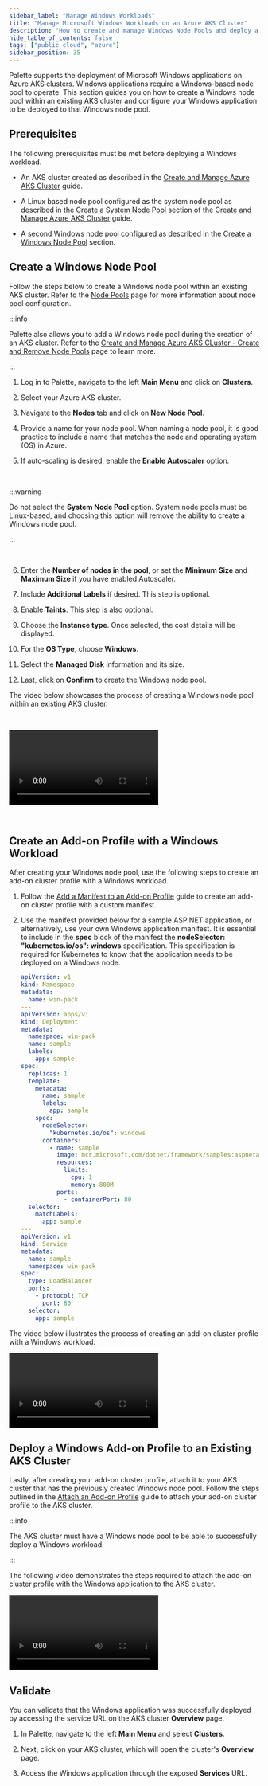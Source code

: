 ```yaml
---
sidebar_label: "Manage Windows Workloads"
title: "Manage Microsoft Windows Workloads on an Azure AKS Cluster"
description: "How to create and manage Windows Node Pools and deploy a Windows based application"
hide_table_of_contents: false
tags: ["public cloud", "azure"]
sidebar_position: 35
---
```


Palette supports the deployment of Microsoft Windows applications on Azure AKS clusters. Windows applications require a
Windows-based node pool to operate. This section guides you on how to create a Windows node pool within an existing AKS
cluster and configure your Windows application to be deployed to that Windows node pool.

## Prerequisites

The following prerequisites must be met before deploying a Windows workload.

- An AKS cluster created as described in the [Create and Manage Azure AKS Cluster](./aks.md) guide.

- A Linux based node pool configured as the system node pool as described in the
  [Create a System Node Pool](./aks#create-a-system-node-pool) section of the
  [Create and Manage Azure AKS Cluster](./aks.md) guide.

- A second Windows node pool configured as described in the [Create a Windows Node Pool](#create-a-windows-node-pool)
  section.

## Create a Windows Node Pool

Follow the steps below to create a Windows node pool within an existing AKS cluster. Refer to the
[Node Pools](../../cluster-management/node-pool.md) page for more information about node pool configuration.

:::info

Palette also allows you to add a Windows node pool during the creation of an AKS cluster. Refer to the
[Create and Manage Azure AKS CLuster - Create and Remove Node Pools](./aks#create-and-remove-node-pools) page to learn
more.

:::

1. Log in to Palette, navigate to the left **Main Menu** and click on **Clusters**.

2. Select your Azure AKS cluster.

3. Navigate to the **Nodes** tab and click on **New Node Pool**.

4. Provide a name for your node pool. When naming a node pool, it is good practice to include a name that matches the
   node and operating system (OS) in Azure.

5. If auto-scaling is desired, enable the **Enable Autoscaler** option.

<br />

:::warning

Do not select the **System Node Pool** option. System node pools must be Linux-based, and choosing this option will
remove the ability to create a Windows node pool.

:::

<br />

6. Enter the **Number of nodes in the pool**, or set the **Minimum Size** and **Maximum Size** if you have enabled
   Autoscaler.

7. Include **Additional Labels** if desired. This step is optional.

8. Enable **Taints**. This step is also optional.

9. Choose the **Instance type**. Once selected, the cost details will be displayed.

10. For the **OS Type**, choose **Windows**.

11. Select the **Managed Disk** information and its size.

12. Last, click on **Confirm** to create the Windows node pool.

The video below showcases the process of creating a Windows node pool within an existing AKS cluster.

<br />

<Video title="add-windows-node-pool" src="/videos/clusters/public-cloud/azure/add-windows-node-pool.mp4"></Video>

<br />

## Create an Add-on Profile with a Windows Workload

After creating your Windows node pool, use the following steps to create an add-on cluster profile with a Windows
workload.

1. Follow the
   [Add a Manifest to an Add-on Profile](../../../profiles/cluster-profiles/create-cluster-profiles/create-addon-profile/create-manifest-addon.md#add-manifest-to-add-on-profile)
   guide to create an add-on cluster profile with a custom manifest.

2. Use the manifest provided below for a sample ASP.NET application, or alternatively, use your own Windows application
   manifest. It is essential to include in the **spec** block of the manifest the **nodeSelector: "kubernetes.io/os":
   windows** specification. This specification is required for Kubernetes to know that the application needs to be
   deployed on a Windows node.

   ```yaml
   apiVersion: v1
   kind: Namespace
   metadata:
     name: win-pack
   ---
   apiVersion: apps/v1
   kind: Deployment
   metadata:
     namespace: win-pack
     name: sample
     labels:
       app: sample
   spec:
     replicas: 1
     template:
       metadata:
         name: sample
         labels:
           app: sample
       spec:
         nodeSelector:
           "kubernetes.io/os": windows
         containers:
           - name: sample
             image: mcr.microsoft.com/dotnet/framework/samples:aspnetapp
             resources:
               limits:
                 cpu: 1
                 memory: 800M
             ports:
               - containerPort: 80
     selector:
       matchLabels:
         app: sample
   ---
   apiVersion: v1
   kind: Service
   metadata:
     name: sample
     namespace: win-pack
   spec:
     type: LoadBalancer
     ports:
       - protocol: TCP
         port: 80
     selector:
       app: sample
   ```

The video below illustrates the process of creating an add-on cluster profile with a Windows workload.

<Video title="add-win-profile" src="/videos/clusters/public-cloud/azure/add-win-profile.mp4"></Video>

## Deploy a Windows Add-on Profile to an Existing AKS Cluster

Lastly, after creating your add-on cluster profile, attach it to your AKS cluster that has the previously created
Windows node pool. Follow the steps outlined in the
[Attach an Add-on Profile](../../../clusters/imported-clusters/attach-add-on-profile.md#attach-an-add-on-profile) guide
to attach your add-on cluster profile to the AKS cluster.

:::info

The AKS cluster must have a Windows node pool to be able to successfully deploy a Windows workload.

:::

The following video demonstrates the steps required to attach the add-on cluster profile with the Windows application to
the AKS cluster.

<Video title="deploy-windows-pack" src="/videos/clusters/public-cloud/azure/deploy-windows-pack.mp4"></Video>

## Validate

You can validate that the Windows application was successfully deployed by accessing the service URL on the AKS cluster
**Overview** page.

1. In Palette, navigate to the left **Main Menu** and select **Clusters**.

2. Next, click on your AKS cluster, which will open the cluster's **Overview** page.

3. Access the Windows application through the exposed **Services** URL.
